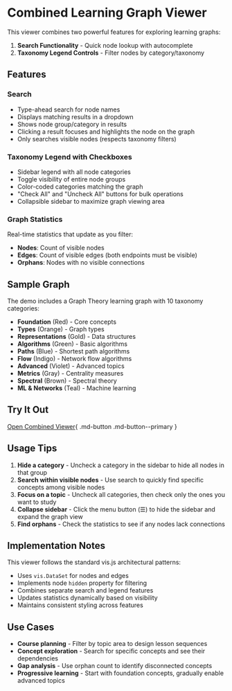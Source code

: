 # Combined Learning Graph Viewer

This viewer combines two powerful features for exploring learning graphs:

1. **Search Functionality** - Quick node lookup with autocomplete
2. **Taxonomy Legend Controls** - Filter nodes by category/taxonomy

## Features

### Search
- Type-ahead search for node names
- Displays matching results in a dropdown
- Shows node group/category in results
- Clicking a result focuses and highlights the node on the graph
- Only searches visible nodes (respects taxonomy filters)

### Taxonomy Legend with Checkboxes
- Sidebar legend with all node categories
- Toggle visibility of entire node groups
- Color-coded categories matching the graph
- "Check All" and "Uncheck All" buttons for bulk operations
- Collapsible sidebar to maximize graph viewing area

### Graph Statistics
Real-time statistics that update as you filter:
- **Nodes**: Count of visible nodes
- **Edges**: Count of visible edges (both endpoints must be visible)
- **Orphans**: Nodes with no visible connections

## Sample Graph

The demo includes a Graph Theory learning graph with 10 taxonomy categories:

- **Foundation** (Red) - Core concepts
- **Types** (Orange) - Graph types
- **Representations** (Gold) - Data structures
- **Algorithms** (Green) - Basic algorithms
- **Paths** (Blue) - Shortest path algorithms
- **Flow** (Indigo) - Network flow algorithms
- **Advanced** (Violet) - Advanced topics
- **Metrics** (Gray) - Centrality measures
- **Spectral** (Brown) - Spectral theory
- **ML & Networks** (Teal) - Machine learning

## Try It Out

[Open Combined Viewer](main.html){ .md-button .md-button--primary }

## Usage Tips

1. **Hide a category** - Uncheck a category in the sidebar to hide all nodes in that group
2. **Search within visible nodes** - Use search to quickly find specific concepts among visible nodes
3. **Focus on a topic** - Uncheck all categories, then check only the ones you want to study
4. **Collapse sidebar** - Click the menu button (☰) to hide the sidebar and expand the graph view
5. **Find orphans** - Check the statistics to see if any nodes lack connections

## Implementation Notes

This viewer follows the standard vis.js architectural patterns:

- Uses `vis.DataSet` for nodes and edges
- Implements node `hidden` property for filtering
- Combines separate search and legend features
- Updates statistics dynamically based on visibility
- Maintains consistent styling across features

## Use Cases

- **Course planning** - Filter by topic area to design lesson sequences
- **Concept exploration** - Search for specific concepts and see their dependencies
- **Gap analysis** - Use orphan count to identify disconnected concepts
- **Progressive learning** - Start with foundation concepts, gradually enable advanced topics
